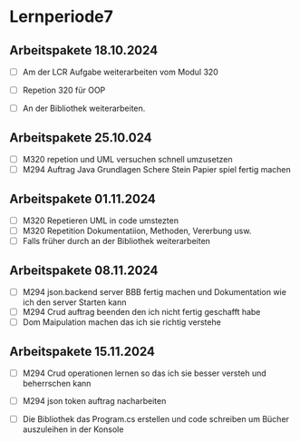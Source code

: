 # Lernperiode7


## Arbeitspakete 18.10.2024
- [ ] Am der LCR Aufgabe weiterarbeiten vom Modul 320
- [ ]  Repetion 320 für OOP
- [ ]  An der Bibliothek weiterarbeiten.


## Arbeitspakete 25.10.024
- [ ] M320 repetion und UML versuchen schnell umzusetzen
- [ ] M294 Auftrag Java Grundlagen Schere Stein Papier spiel fertig machen

## Arbeitspakete 01.11.2024
- [ ] M320 Repetieren UML in code umstezten
- [ ] M320 Repetition Dokumentatiion, Methoden, Vererbung usw.
- [ ] Falls früher durch an der Bibliothek weiterarbeiten

## Arbeitspakete 08.11.2024
- [ ] M294 json.backend server BBB fertig machen und Dokumentation wie ich den server Starten kann
- [ ] M294 Crud auftrag beenden den ich nicht fertig geschafft habe
- [ ] Dom Maipulation machen das ich sie richtig verstehe

## Arbeitspakete 15.11.2024

- [ ] M294 Crud operationen lernen so das ich sie besser versteh und beherrschen kann
- [ ] M294 json token auftrag nacharbeiten
- [ ] Die Bibliothek das Program.cs erstellen und code schreiben um Bücher auszuleihen in der Konsole



      

